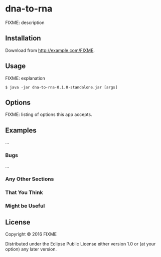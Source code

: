 # dna-to-rna

FIXME: description

## Installation

Download from http://example.com/FIXME.

## Usage

FIXME: explanation

    $ java -jar dna-to-rna-0.1.0-standalone.jar [args]

## Options

FIXME: listing of options this app accepts.

## Examples

...

### Bugs

...

### Any Other Sections
### That You Think
### Might be Useful

## License

Copyright © 2016 FIXME

Distributed under the Eclipse Public License either version 1.0 or (at
your option) any later version.
